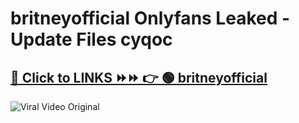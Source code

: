
 # britneyofficial Onlyfans Leaked - Update Files cyqoc

## <h2><a href="https://clipsfans.com/britneyofficial&ref=git">🔗 Click to LINKS ⏩⏩ 👉 🟢 britneyofficial </a></h2>

<a href="https://clipsfans.com/britneyofficial&ref=git" rel="nofollow" data-target="animated-image.originalLink"><img src="https://i.ibb.co.com/xMMVF88/686577567.gif" alt="Viral Video Original" style="max-width: 100%; display: inline-block;" data-target="animated-image.originalImage"></a>

